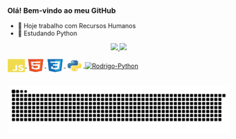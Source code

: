 ### Olá! Bem-vindo ao meu GitHub



- 🔭 Hoje trabalho com Recursos Humanos
- 🌱 Estudando Python


<div align="center">
  <a href="https://github.com/rodrigoSdN">
  <img height="180em" src="https://github-readme-stats.vercel.app/api?username=RodrigoSdN&show_icons=true&theme=tokyonight&include_all_commits=true&count_private=true"/>
  <img height="180em" src="https://github-readme-stats.vercel.app/api/top-langs/?username=RodrigoSdN&layout=compact&langs_count=7&theme=tokyonight"/>
</div>

  <div style="display: inline_block"><br>
  <img align="center" alt="Rodrigo-Js" height="30" width="40" src="https://raw.githubusercontent.com/devicons/devicon/master/icons/javascript/javascript-plain.svg">
  <img align="center" alt="Rodrigo-HTML" height="30" width="40" src="https://raw.githubusercontent.com/devicons/devicon/master/icons/html5/html5-original.svg">
  <img align="center" alt="Rodrigo-CSS" height="30" width="40" src="https://raw.githubusercontent.com/devicons/devicon/master/icons/css3/css3-original.svg">
  <img align="center" alt="Rodrigo-Python" height="30" width="40" src="https://raw.githubusercontent.com/devicons/devicon/master/icons/python/python-original.svg">
  <img align="center" alt="Rodrigo-Python" height="30" width="40" src="https://cdn.jsdelivr.net/gh/devicons/devicon/icons/bootstrap/bootstrap-plain.svg">
  
    
</div>
  
  
  ##
  
 
  
  
  
![Snake animation](https://github.com/RodrigoSdN/RodrigoSdN/blob/output/github-contribution-grid-snake.svg)
 
